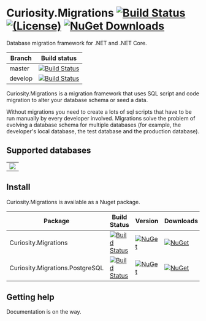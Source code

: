 # Curiosity.Migrations [![Build Status](https://travis-ci.org/MarvinBand/Migrations.svg?branch=master)](https://travis-ci.org/MarvinBand/Migrations) [![(License)](https://img.shields.io/github/license/siisltd/curiosity.migrations.svg)](https://github.com/siisltd/Curiosity.Mirgations/blob/master/LICENSE) [![NuGet Downloads](https://img.shields.io/nuget/dt/Curiosity.Migrations)](https://www.nuget.org/packages/Curiosity.Migrations)

Database migration framework for .NET and .NET Core.

|Branch|Build status|
|---|---|
|master|[![Build Status](https://travis-ci.org/MarvinBand/Migrations.svg?branch=master)](https://travis-ci.org/MarvinBand/Migrations)|
|develop|[![Build Status](https://travis-ci.org/MarvinBand/Migrations.svg?branch=develop)](https://travis-ci.org/MarvinBand/Migrations)|

Curiosity.Migrations is a migration framework that uses SQL script and code migration to alter your database schema or seed a data.

Without migrations you need to create a lots of sql scripts that have to be run manually by every developer involved. 
Migrations solve the problem of evolving a database schema for multiple databases (for example, the developer's local database, the test database and the production database). 

## Supported databases
<table>
  <tbody>
    <tr>
      <td align="center" valign="middle">
          <img src="https://raw.githubusercontent.com/siisltd/Curiosity.Migrations/master/docs/images/postgresql.png">
      </td>
    </tr>
  </tbody>
</table>

## Install

Curiosity.Migrations is available as a Nuget package.

| Package | Build Status | Version | Downloads |
|---------|------------|------------|------------|
| Curiosity.Migrations | [![Build Status](https://travis-ci.org/MarvinBand/Migrations.svg?branch=master)](https://travis-ci.org/MarvinBand/Migrations) | [![NuGet](https://img.shields.io/nuget/v/Curiosity.Migrations.svg)](https://www.nuget.org/packages/Curiosity.Migrations/) | [![NuGet](https://img.shields.io/nuget/dt/Curiosity.Migrations)](https://www.nuget.org/packages/Curiosity.Migrations) |
| Curiosity.Migrations.PostgreSQL | [![Build Status](https://travis-ci.org/MarvinBand/Migrations.svg?branch=master)](https://travis-ci.org/MarvinBand/Migrations) | [![NuGet](https://img.shields.io/nuget/v/Curiosity.Migrations.PostgreSQL.svg)](https://www.nuget.org/packages/Curiosity.Migrations.PostgreSQL/) | [![NuGet](https://img.shields.io/nuget/dt/Curiosity.Migrations.PostgreSQL)](https://www.nuget.org/packages/Curiosity.Migrations.PostgreSQL) |


## Getting help

Documentation is on the way.